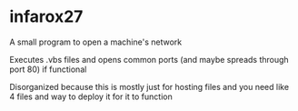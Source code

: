 # infarox27
A small program to open a machine's network

Executes .vbs files and opens common ports (and maybe spreads through port 80) if functional

Disorganized because this is mostly just for hosting files and you need like 4 files and way to deploy it for it to function
